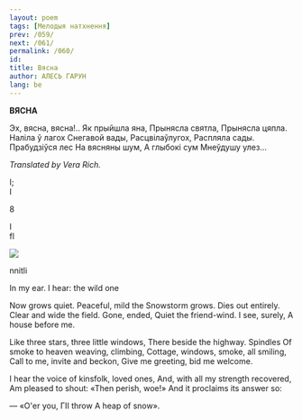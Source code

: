 ```yaml
---
layout: poem
tags: [Мелодыя натхнення]
prev: /059/
next: /061/
permalink: /060/
id: 
title: Вясна
author: АЛЕСЬ ГАРУН
lang: be
---
```



 
**ВЯСНА**

Эх, вясна, вясна!.. Як прыйшла яна, Прынясла  святла, Прынясла цяпла. Наліла ў лагох Снегавой вады, Расцвілаўлугох, Распляла сады. Прабудзіўся лес На вясняны шум, А глыбокі сум Мнеўдушу улез...

_Translated by Vera Rich._

  

I;  
І

8

I  
fl

![](2022-%D0%9C%D1%96%D0%BD%D1%81%D0%BA-%D0%BB%D1%83%D1%87%D0%BD%D0%B0%D1%81%D1%86%D1%8C-%D0%BC%D1%96%D0%BA%D0%BE%D0%BB%D0%B0-%D0%BC%D1%8F%D1%82%D0%BB%D1%96%D1%86%D0%BA%D1%96_html_9d773571cfcf3a02.jpg)

nnitli

  

In my ear. I hear: the wild one

Now grows quiet. Peaceful, mild the Snowstorm grows. Dies out entirely. Clear and wide the field. Gone, ended, Quiet the friend-wind. I see, surely, A house before me.

Like three stars, three little windows, There beside the highway. Spindles Of smoke to heaven weaving, climbing, Cottage, windows, smoke, all smiling, Call to me, invite and beckon, Give me greeting, bid me welcome.

I hear the voice of kinsfolk, loved ones, And, with all my strength recovered, Am pleased to shout: «Then perish, woe!» And it proclaims its answer so:

— «O'er you, ГII throw A heap of snow».
